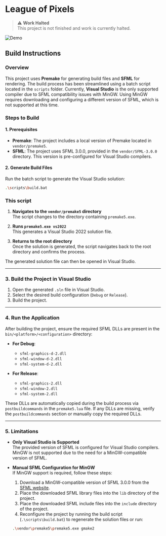 # League of Pixels

> ⚠️ **Work Halted**  
> This project is not finished and work is currently halted. 

![Demo](assets/demo.gif)

## Build Instructions

### Overview

This project uses **Premake** for generating build files and **SFML** for rendering. The build process has been streamlined using a batch script located in the `scripts` folder. Currently, **Visual Studio** is the only supported compiler due to SFML compatibility issues with MinGW. Using MinGW requires downloading and configuring a different version of SFML, which is not supported at this time.

### Steps to Build

#### 1. Prerequisites

- **Premake**: The project includes a local version of Premake located in `vendor/premake5`.
- **SFML**: The project uses SFML 3.0.0, provided in the `vendor/SFML-3.0.0` directory. This version is pre-configured for Visual Studio compilers.

#### 2. Generate Build Files

Run the batch script to generate the Visual Studio solution:

```bash
.\scripts\build.bat
```

### This script

1. **Navigates to the `vendor/premake5` directory**  
   The script changes to the directory containing `premake5.exe`.

2. **Runs `premake5.exe vs2022`**  
   This generates a Visual Studio 2022 solution file.

3. **Returns to the root directory**  
   Once the solution is generated, the script navigates back to the root directory and confirms the process.

The generated solution file can then be opened in Visual Studio.

---

### 3. Build the Project in Visual Studio

1. Open the generated `.sln` file in Visual Studio.
2. Select the desired build configuration (`Debug` or `Release`).
3. Build the project.

---

### 4. Run the Application

After building the project, ensure the required SFML DLLs are present in the `bin/<platform>/<configuration>` directory:

- **For Debug**:

  - `sfml-graphics-d-2.dll`
  - `sfml-window-d-2.dll`
  - `sfml-system-d-2.dll`

- **For Release**:
  - `sfml-graphics-2.dll`
  - `sfml-window-2.dll`
  - `sfml-system-2.dll`

These DLLs are automatically copied during the build process via `postbuildcommands` in the `premake5.lua` file. If any DLLs are missing, verify the `postbuildcommands` section or manually copy the required DLLs.

---

### 5. Limitations

- **Only Visual Studio is Supported**  
  The provided version of SFML is configured for Visual Studio compilers. MinGW is not supported due to the need for a MinGW-compatible version of SFML.

- **Manual SFML Configuration for MinGW**  
  If MinGW support is required, follow these steps:

  1. Download a MinGW-compatible version of SFML 3.0.0 from the [SFML website](https://www.sfml-dev.org/download/sfml/3.0.0/).
  2. Place the downloaded SFML library files into the `lib` directory of the project.
  3. Place the downloaded SFML include files into the `include` directory of the project.
  4. Reconfigure the project by running the build script (`.\scripts\build.bat`) to regenerate the solution files or run:

  ```bash
  .\vendor\premake5\premake5.exe gmake2
  ```
